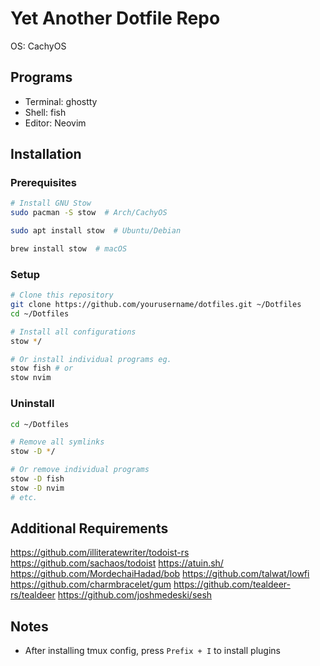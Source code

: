 # Yet Another Dotfile Repo

OS: CachyOS

## Programs

- Terminal: ghostty
- Shell: fish
- Editor: Neovim

## Installation

### Prerequisites

```bash
# Install GNU Stow
sudo pacman -S stow  # Arch/CachyOS

sudo apt install stow  # Ubuntu/Debian

brew install stow  # macOS
```

### Setup

```bash
# Clone this repository
git clone https://github.com/yourusername/dotfiles.git ~/Dotfiles
cd ~/Dotfiles

# Install all configurations
stow */

# Or install individual programs eg.
stow fish # or
stow nvim
```

### Uninstall

```bash
cd ~/Dotfiles

# Remove all symlinks
stow -D */

# Or remove individual programs
stow -D fish
stow -D nvim
# etc.
```

## Additional Requirements

<https://github.com/illiteratewriter/todoist-rs>
<https://github.com/sachaos/todoist>
<https://atuin.sh/>
<https://github.com/MordechaiHadad/bob>
<https://github.com/talwat/lowfi>
<https://github.com/charmbracelet/gum>
<https://github.com/tealdeer-rs/tealdeer>
<https://github.com/joshmedeski/sesh>

## Notes

- After installing tmux config, press `Prefix + I` to install plugins
